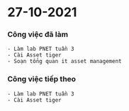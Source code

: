 # 27-10-2021

### Công việc đã làm

```
- Làm lab PNET tuần 3
- Cài Asset tiger
- Soạn tổng quan it asset management
```

### Công việc tiếp theo

```
- Làm lab PNET tuần 3
- Cài Asset tiger
```
